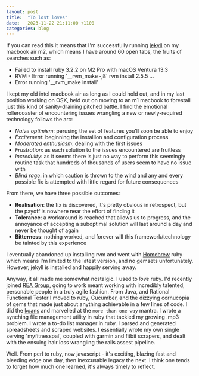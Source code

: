 ```yaml
---
layout: post
title:  "To lost loves"
date:   2023-11-22 21:11:00 +1100
categories: blog
---
```


If you can read this it means that I'm successfully running [jekyll] on my macbook air m2, which means I have around 60 open tabs, the fruits of searches such as: 
* Failed to install ruby 3.2.2 on M2 Pro with macOS Ventura 13.3
* RVM - Error running '__rvm_make -j8' rvm install 2.5.5 ...
* Error running '__rvm_make install' 

I kept my old intel macbook air as long as I could hold out, and in my last position working on OSX, held out on moving to an m1 macbook to forestall just this kind of sanity-draining pitched battle. I find the emotional rollercoaster of encountering issues wrangling a new or newly-required technology follows the arc: 
* _Naive optimism_: perusing the set of features you'll soon be able to enjoy
* _Excitement_: beginning the installion and configuration process
* _Moderated enthusiasm_: dealing with the first issues 
* _Frustration_: as each solution to the issues encountered are fruitless
* _Incredulity_: as it seems there is just no way to perform this seemingly routine task that hundreds of thousands of users seem to have no issue with
* _Blind rage_: in which caution is thrown to the wind and any and every possible fix is attempted with little regard for future consequences

From there, we have three possible outcomes:
* **Realisation**: the fix is discovered, it's pretty obvious in retrospect, but the payoff is nowhere near the effort of finding it
* **Tolerance**: a workaround is reached that allows us to progress, and the annoyance of accepting a suboptimal solution will last around a day and never be thought of again
* **Bitterness**: nothing worked, and forever will this framework/technology be tainted by this experience 

I eventually abandoned up installing rvm and went with [Homebrew] ruby which means I'm limited to the latest version, and no gemsets unfortunately. However, jekyll is installed and happily serving away. 

Anyway, it all made me somewhat nostalgic. I used to _love_ ruby. I'd recently joined [REA Group][rea], going to work meant working with incredibly talented, personable people in a truly agile fashion. From Java, and Rational Functional Tester I moved to ruby, Cucumber, and the dizzying cornucopia of gems that made just about anything achievable in a few lines of code. I did the [koans] and marvelled at the `more than one way` mantra. I wrote a synching file management utility in ruby that tackled my growing .mp3 problem. I wrote a to-do list manager in ruby. I parsed and generated spreadsheets and scraped websites. I essentially wrote my own single serving 'myfitnesspal', coupled with garmin and fitbit scrapers, and dealt with the ensuing hair loss wrangling the rails assest pipeline. 

Well. From perl to ruby, now javascript - it's exciting, blazing fast and bleeding edge one day, then inexcusable legacy the next. I think one tends to forget how much one learned, it's always timely to reflect.

[rea]: https://realestate.com.au
[jekyll]:   https://github.com/jekyll/jekyll
[Homebrew]: https://brew.sh
[koans]: https://www.rubykoans.com/